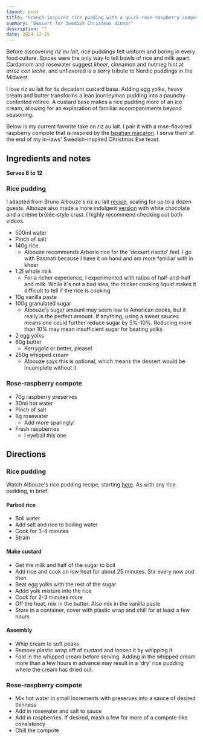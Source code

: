 ```yaml
---
layout: post
title: "French-inspired rice pudding with a quick rose-raspberry compote"
summary: "Dessert for Swedish Christmas dinner"
description: ""
date: 2024-12-15
---
```


Before discovering _riz au lait_, rice puddings felt uniform and boring in every food culture. Spices were the only way to tell bowls of rice and milk apart. Cardamom and rosewater suggest _kheer_, cinnamon and nutmeg hint at _arroz con leche_, and unflavored is a sorry tribute to Nordic puddings in the Midwest.

I love riz au lait for its decadent custard base. Adding egg yolks, heavy cream and butter transforms a lean journeyman pudding into a paunchy contented retiree. A custard base makes a rice pudding more of an ice cream, allowing for an exploration of familiar accompaniments beyond seasoning.

Below is my current favorite take on riz au lait. I pair it with  a rose-flavored raspberry compote that is inspired by the [Ispahan macaron](https://www.pierreherme.com/fr/ispahan-entremets.html). I serve them at the end of my in-laws' Swedish-inspired Christmas Eve feast.

## Ingredients and notes
**Serves 8 to 12**
### Rice pudding
I adapted from Bruno Albouze's riz au lait [recipe](https://www.youtube.com/watch?v=cD3enxnS-JY), scaling for up to a dozen guests. Albouze also made a more indulgent [version](https://www.youtube.com/watch?v=B190GFDpYto) with white chocolate and a crème brûlée-style crust. I highly recommend checking out both videos.

* 500ml water
* Pinch of salt
* 140g rice.
    * Albouze recommends Arborio rice for the 'dessert risotto' feel. I go with Basmati because I have it on hand and am more familiar with in kheer
* 1.2l whole milk
    * For a richer experience, I experimented with ratios of half-and-half and milk. While it's not a bad idea, the thicker cooking liquid makes it difficult to tell if the rice is cooking
* 10g vanilla paste
* 100g granulated sugar
    * Albouze's sugar amount may seem low to American cooks, but it really is the perfect amount. If anything, using a sweet sauces means one could further reduce sugar by 5%-10%. Reducing more than 10% may mean insufficient sugar for beating yolks
* 2 egg yolks
* 60g butter
    * Kerrygold or better, please!
* 250g whipped cream
    * Albouze says this is optional, which means the dessert would be incomplete without it

### Rose-raspberry compote
* 70g raspberry preserves
* 30ml hot water
* Pinch of salt
* 8g rosewater
    * Add more sparingly!
* Fresh raspberries
    * I eyeball this one

## Directions
### Rice pudding
Watch Albouze's rice pudding recipe, starting [here](https://youtu.be/cD3enxnS-JY?t=22). As with any rice pudding, in brief:

#### Parboil rice
* Boil water
* Add salt and rice to boiling water
* Cook for 3-4 minutes
* Strain

#### Make custard
* Get the milk and half of the sugar to boil
* Add rice and cook on low heat for about 25 minutes. Stir every now and then
* Beat egg yolks with the rest of the sugar
* Addd yolk mixture into the rice
* Cook for 2-3 minutes more
* Off the heat, mix in the butter. Also mix in the vanilla paste
* Store in a container, cover with plastic wrap and chill for at least a few hours

#### Assembly
* Whip cream to soft peaks
* Remove plastic wrap off of custard and loosen it by whipping it
* Fold in the whipped cream before serving. Adding in the whipped cream more than a few hours in advance may result in a 'dry' rice pudding where the cream has dried out.

### Rose-raspberry compote

* Mix hot water in small increments with preserves into a sauce of desired thinness
* Add in rosewater and salt to sauce
* Add in raspberries. If desired, mash a few for more of a compote-like consistency
* Chill the compote
